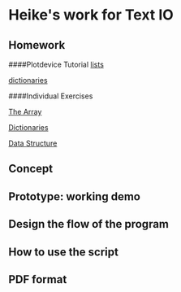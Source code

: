 # Heike's work for Text IO 

## Homework

####Plotdevice Tutorial
[lists](lists.pv) 

[dictionaries](dictionaries.pv)
 

####Individual Exercises

[The Array](individual_exercises_the_array.pv)

[Dictionaries](individual_exercises_dictionaries.pv)

[Data Structure](individual_excercises_data_structure.pv)
 
## Concept

## Prototype: working demo

## Design the flow of the program

## How to use the script

## PDF format 
			
